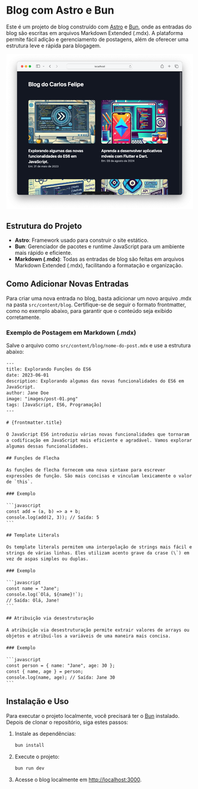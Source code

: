 # Blog com Astro e Bun

Este é um projeto de blog construído com [Astro](https://astro.build/) e [Bun](https://bun.sh/), onde as entradas do blog são escritas em arquivos Markdown Extended (.mdx). A plataforma permite fácil adição e gerenciamento de postagens, além de oferecer uma estrutura leve e rápida para blogagem.

![Preview do Projeto](./preview.png)

## Estrutura do Projeto

- **Astro**: Framework usado para construir o site estático.
- **Bun**: Gerenciador de pacotes e runtime JavaScript para um ambiente mais rápido e eficiente.
- **Markdown (.mdx)**: Todas as entradas de blog são feitas em arquivos Markdown Extended (.mdx), facilitando a formatação e organização.

## Como Adicionar Novas Entradas

Para criar uma nova entrada no blog, basta adicionar um novo arquivo .mdx na pasta `src/content/blog`. Certifique-se de seguir o formato frontmatter, como no exemplo abaixo, para garantir que o conteúdo seja exibido corretamente.

### Exemplo de Postagem em Markdown (.mdx)

Salve o arquivo como `src/content/blog/nome-do-post.mdx` e use a estrutura abaixo:

````mdx
---
title: Explorando Funções do ES6
date: 2023-06-01
description: Explorando algumas das novas funcionalidades do ES6 em JavaScript.
author: Jane Doe
image: "images/post-01.png"
tags: [JavaScript, ES6, Programação]
---

# {frontmatter.title}

O JavaScript ES6 introduziu várias novas funcionalidades que tornaram a codificação em JavaScript mais eficiente e agradável. Vamos explorar algumas dessas funcionalidades.

## Funções de Flecha

As funções de flecha fornecem uma nova sintaxe para escrever expressões de função. São mais concisas e vinculam lexicamente o valor de `this`.

### Exemplo

```javascript
const add = (a, b) => a + b;
console.log(add(2, 3)); // Saída: 5
```

## Template Literals

Os template literals permitem uma interpolação de strings mais fácil e strings de várias linhas. Eles utilizam acento grave da crase (\`) em vez de aspas simples ou duplas.

### Exemplo

```javascript
const name = "Jane";
console.log(`Olá, ${name}!`);
// Saída: Olá, Jane!
```

## Atribuição via desestruturação

A atribuição via desestruturação permite extrair valores de arrays ou objetos e atribuí-los a variáveis de uma maneira mais concisa.

### Exemplo

```javascript
const person = { name: "Jane", age: 30 };
const { name, age } = person;
console.log(name, age); // Saída: Jane 30
```
````

## Instalação e Uso

Para executar o projeto localmente, você precisará ter o [Bun](https://bun.sh/) instalado. Depois de clonar o repositório, siga estes passos:

1. Instale as dependências:

   ```bash
   bun install
   ```

2. Execute o projeto:

   ```bash
   bun run dev
   ```

3. Acesse o blog localmente em [http://localhost:3000](http://localhost:3000).
